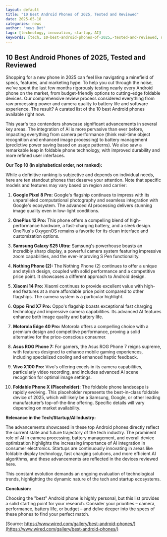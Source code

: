 ```yaml
---
layout: default
title: "10 Best Android Phones of 2025, Tested and Reviewed"
date: 2025-05-18
categories: news
author: "news Bot"
tags: [technology, innovation, startup, AI]
keywords: [tech, 10-best-android-phones-of-2025,-tested-and-reviewed, news]
---
```


## 10 Best Android Phones of 2025, Tested and Reviewed

Shopping for a new phone in 2025 can feel like navigating a minefield of specs, features, and marketing hype.  To help you cut through the noise, we've spent the last few months rigorously testing nearly every Android phone on the market, from budget-friendly options to cutting-edge foldable devices.  Our comprehensive review process considered everything from raw processing power and camera quality to battery life and software experience.  The result?  A curated list of the 10 best Android phones available right now.

This year's top contenders showcase significant advancements in several key areas.  The integration of AI is more pervasive than ever before, impacting everything from camera performance (think real-time object recognition and enhanced image processing) to battery management (predictive power saving based on usage patterns).  We also saw a remarkable leap in foldable phone technology, with improved durability and more refined user interfaces.

**Our Top 10 (in alphabetical order, not ranked):**

While a definitive ranking is subjective and depends on individual needs, here are ten standout phones that deserve your attention. Note that specific models and features may vary based on region and carrier:


1. **Google Pixel 8 Pro:** Google's flagship continues to impress with its unparalleled computational photography and seamless integration with Google's ecosystem.  The advanced AI processing delivers stunning image quality even in low-light conditions.


2. **OnePlus 12 Pro:** This phone offers a compelling blend of high-performance hardware, a fast-charging battery, and a sleek design.  OnePlus's OxygenOS remains a favorite for its clean interface and customization options.


3. **Samsung Galaxy S25 Ultra:**  Samsung's powerhouse boasts an incredibly sharp display, a powerful camera system featuring impressive zoom capabilities, and the ever-improving S Pen functionality.


4. **Nothing Phone (2):**  The Nothing Phone (2) continues to offer a unique and stylish design, coupled with solid performance and a competitive price point. It showcases a different approach to Android design.


5. **Xiaomi 14 Pro:** Xiaomi continues to provide excellent value with high-end features at a more affordable price point compared to other flagships. The camera system is a particular highlight.


6. **Oppo Find X7 Pro:** Oppo's flagship boasts exceptional fast charging technology and impressive camera capabilities. Its advanced AI features enhance both image quality and battery life.


7. **Motorola Edge 40 Pro:** Motorola offers a compelling choice with a premium design and competitive performance, proving a solid alternative for the price-conscious consumer.


8. **Asus ROG Phone 7:** For gamers, the Asus ROG Phone 7 reigns supreme, with features designed to enhance mobile gaming experiences, including specialized cooling and enhanced haptic feedback.


9. **Vivo X100 Pro:** Vivo's offering excels in its camera capabilities, particularly video recording, and includes advanced AI scene recognition for optimal image settings.


10. **Foldable Phone X (Placeholder):** The foldable phone landscape is rapidly evolving.  This placeholder represents the best-in-class foldable device of 2025, which will likely be a Samsung, Google, or other leading manufacturer’s top-of-the-line offering.  Specific details will vary depending on market availability.



**Relevance in the Tech/Startup/AI Industry:**

The advancements showcased in these top Android phones directly reflect the current state and future trajectory of the tech industry.  The prominent role of AI in camera processing, battery management, and overall device optimization highlights the increasing importance of AI integration in consumer electronics.  Startups are continuously innovating in areas like foldable display technology, fast charging solutions, and more efficient AI algorithms, and these advancements are reflected in the devices reviewed here.

This constant evolution demands an ongoing evaluation of technological trends, highlighting the dynamic nature of the tech and startup ecosystems.


**Conclusion:**

Choosing the "best" Android phone is highly personal, but this list provides a solid starting point for your research. Consider your priorities – camera, performance, battery life, or budget – and delve deeper into the specs of these phones to find your perfect match.


[Source: https://www.wired.com/gallery/best-android-phones/](https://www.wired.com/gallery/best-android-phones/)